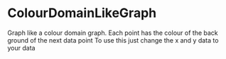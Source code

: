 # ColourDomainLikeGraph
Graph like a colour domain graph. Each point has the colour of the back ground of the next data point
To use this just change the x and y data to your data
